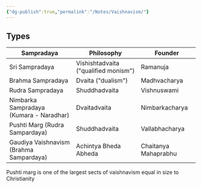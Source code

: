 ```yaml
---
{"dg-publish":true,"permalink":"/Notes/Vaishnavism/"}
---
```



## Types
| Sampradaya                              | Philosophy                           | Founder              |
| --------------------------------------- | ------------------------------------ | -------------------- |
| Sri Sampradaya                          | Vishishtadvaita ("qualified monism") | Ramanuja             |
| Brahma Sampradaya                       | Dvaita ("dualism")                   | Madhvacharya         |
| Rudra Sampradaya                        | Shuddhadvaita                        | Vishnuswami          |
| Nimbarka Sampradaya (Kumara - Naradhar) | Dvaitadvaita                         | Nimbarkacharya       |
| Pushti Marg (Rudra Sampardaya)          | Shuddhadvaita                        | Vallabhacharya       |
| Gaudiya Vaishnavism  (Brahma Sampardaya)                   | Achintya Bheda Abheda                | Chaitanya Mahaprabhu |                                        |                                      |                      |     |     |     |

Pushti marg is one of the largest sects of vaishnavism equal in size to Christianity 